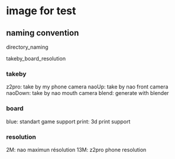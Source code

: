 # image for test
## naming convention

directory_naming

takeby_board_resolution

### takeby
z2pro: take by my phone camera
naoUp: take by nao front camera
naoDown: take by nao mouth camera
blend: generate with blender

### board 
blue: standart game support 
print: 3d print support

### resolution
2M: nao maximun résolution
13M: z2pro phone resolution
